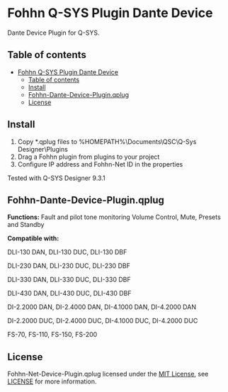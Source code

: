 # Fohhn Q-SYS Plugin Dante Device
Dante Device Plugin for Q-SYS.

## Table of contents
- [Fohhn Q-SYS Plugin Dante Device](#fohhn-q-sys-plugin-dante-device)
	- [Table of contents](#table-of-contents)
	- [Install](#install)
	- [Fohhn-Dante-Device-Plugin.qplug](#fohhn-dante-device-pluginqplug)
	- [License](#license)


## Install 
1. Copy *.qplug files to %HOMEPATH%\Documents\QSC\Q-Sys Designer\Plugins
2. Drag a Fohhn plugin from plugins to your project
3. Configure IP address and Fohhn-Net ID in the properties

Tested with Q-SYS Designer 9.3.1

## Fohhn-Dante-Device-Plugin.qplug
**Functions:**
Fault and pilot tone monitoring
Volume Control, Mute, Presets and Standby

**Compatible with:**

DLI-130 DAN, DLI-130 DUC, DLI-130 DBF

DLI-230 DAN, DLI-230 DUC, DLI-230 DBF

DLI-330 DAN, DLI-330 DUC, DLI-330 DBF

DLI-430 DAN, DLI-430 DUC, DLI-430 DBF

DI-2.2000 DAN, DI-2.4000 DAN, DI-4.1000 DAN, DI-4.2000 DAN

DI-2.2000 DUC, DI-2.4000 DUC, DI-4.1000 DUC, DI-4.2000 DUC

FS-70, FS-110, FS-150, FS-200

## License
Fohhn-Net-Device-Plugin.qplug licensed under the [MIT License](https://opensource.org/licenses/MIT), see [LICENSE](LICENSE) for more information.